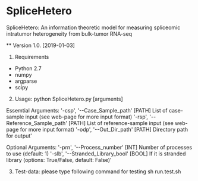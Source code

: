 # SpliceHetero
SpliceHetero: An information theoretic model for measuring spliceomic intratumor heterogeneity from bulk-tumor RNA-seq

** Version 1.0. [2019-01-03]


1. Requirements
- Python 2.7
- numpy
- argparse
- scipy


2. Usage: python SpliceHetero.py [arguments]

Essemtial Arguments:
'-csp', '--Case_Sample_path' [PATH]             List of case-sample input (see web-page for more input format)
'-rsp', '--Reference_Sample_path' [PATH]                List of reference-sample input (see web-page for more input format)
'-odp', '--Out_Dir_path' [PATH]         Directory path for output'

Optional Arguments:
'-prn', '--Process_number' [INT]                Number of processes to use (default: 1)
'-slb', '--Stranded_Library_bool' [BOOL]                If it is stranded library (options: True/False, default: False)'


3. Test-data: please type following command for testing
sh run.test.sh



